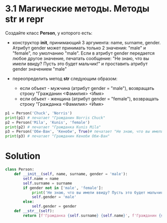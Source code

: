 # 3.1 Магические методы. Методы __str__ и __repr__

Создайте класс **Person**, у которого есть:

* конструктор **__init__**, принимающий 3 аргумента: name, surname, gender. Атрибут gender может принимать только 2
  значения: "male" и "female", по умолчанию "male". Если в атрибут gender передается любое другое значение, печатать
  сообщение: "Не знаю, что вы имели ввиду? Пусть это будет мальчик!" и проставить атрибут gender значением "male"
* переопределить метод **__str__** следующим образом:

    * если объект - мужчина (атрибут gender = "male"), возвращать строку "Гражданин <Фамилия> <Имя>
    * если объект - женщина (атрибут gender = "female"), возвращать строку "Гражданка <Фамилия> <Имя>

```python
p1 = Person('Chuck', 'Norris')
print(p1) # печатает "Гражданин Norris Chuck"
p2 = Person('Mila', 'Kunis', 'female')
print(p2) # печатает "Гражданка Kunis Mila"
p3 = Person('Оби-Ван', 'Кеноби', True)# печатает "Не знаю, что вы имели ввиду? Пусть это будет мальчик!"
print(p3) # печатает "Гражданин Кеноби Оби-Ван"
```

# Solution

```python
class Person:
    def __init__(self, name, surname, gender = 'male'):
        self.name = name
        self.surname = surname
        if gender not in ['male', 'female']:
            print('Не знаю, что вы имели ввиду? Пусть это будет мальчик!')
            self.gender = 'male'
        else:
            self.gender = gender
    def __str__(self):
        return [f'Гражданка {self.surname} {self.name}', f'Гражданин {self.surname} {self.name}'][self.gender == 'male']
```